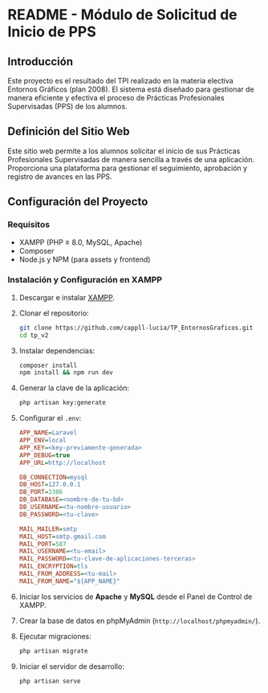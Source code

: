 # README - Módulo de Solicitud de Inicio de PPS

## Introducción

Este proyecto es el resultado del TPI realizado en la materia electiva Entornos Gráficos (plan 2008). El sistema está diseñado para gestionar de manera eficiente y efectiva el proceso de Prácticas Profesionales Supervisadas (PPS) de los alumnos.

## Definición del Sitio Web

Este sitio web permite a los alumnos solicitar el inicio de sus Prácticas Profesionales Supervisadas de manera sencilla a través de una aplicación. Proporciona una plataforma para gestionar el seguimiento, aprobación y registro de avances en las PPS.

## Configuración del Proyecto

### Requisitos

-   XAMPP (PHP ≥ 8.0, MySQL, Apache)
-   Composer
-   Node.js y NPM (para assets y frontend)

### Instalación y Configuración en XAMPP

1. Descargar e instalar [XAMPP](https://www.apachefriends.org/index.html).
2. Clonar el repositorio:
    ```bash
    git clone https://github.com/cappll-lucia/TP_EntornosGraficos.git
    cd tp_v2
    ```
3. Instalar dependencias:
    ```bash
    composer install
    npm install && npm run dev
    ```
4. Generar la clave de la aplicación:
    ```bash
    php artisan key:generate
    ```
5. Configurar el `.env`:

    ```ini
    APP_NAME=Laravel
    APP_ENV=local
    APP_KEY=<key-previamente-generada>
    APP_DEBUG=true
    APP_URL=http://localhost

    DB_CONNECTION=mysql
    DB_HOST=127.0.0.1
    DB_PORT=3306
    DB_DATABASE=<nombre-de-tu-bd>
    DB_USERNAME=<tu-nombre-usuario>
    DB_PASSWORD=<tu-clave>

    MAIL_MAILER=smtp
    MAIL_HOST=smtp.gmail.com
    MAIL_PORT=587
    MAIL_USERNAME=<tu-email>
    MAIL_PASSWORD=<tu-clave-de-aplicaciones-terceras>
    MAIL_ENCRYPTION=tls
    MAIL_FROM_ADDRESS=<tu-mail>
    MAIL_FROM_NAME="${APP_NAME}"
    ```

6. Iniciar los servicios de **Apache** y **MySQL** desde el Panel de Control de XAMPP.
7. Crear la base de datos en phpMyAdmin (`http://localhost/phpmyadmin/`).
8. Ejecutar migraciones:

    ```bash
    php artisan migrate
    ```

9. Iniciar el servidor de desarrollo:

    ```bash
    php artisan serve
    ```
